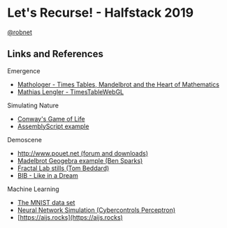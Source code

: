# Let's Recurse! - Halfstack 2019

[@robnet](https://www.twitter.com/robnet)


## Links and References

Emergence
 - [Mathologer - Times Tables, Mandelbrot and the Heart of Mathematics](https://www.youtube.com/watch?v=qhbuKbxJsk8)
 - [Mathias Lengler - TimesTableWebGL](https://github.com/MathiasLengler/TimesTableWebGL)


Simulating Nature
 - [Conway's Game of Life](https://emergentuniverse.fandom.com/wiki/Conway%27s_Game_of_Life)
 - [AssemblyScript example](https://github.com/AssemblyScript/assemblyscript/tree/master/examples/game-of-life)


Demoscene
 - [http://www.pouet.net (forum and downloads)](http://www.pouet.net)
 - [Madelbrot Geogebra example (Ben Sparks)](https://www.youtube.com/watch?v=FFftmWSzgmk)
 - [Fractal Lab stills (Tom Beddard)](http://sub.blue)
 - [BIB - Like in a Dream](https://www.youtube.com/watch?v=S530Vwa33G0)

 Machine Learning
  - [The MNIST data set](https://en.wikipedia.org/wiki/MNIST_database)
  - [Neural Network Simulation (Cybercontrols Perceptron)](https://www.youtube.com/watch?v=3JQ3hYko51Y)
  - [https://aijs.rocks](https://aijs.rocks)